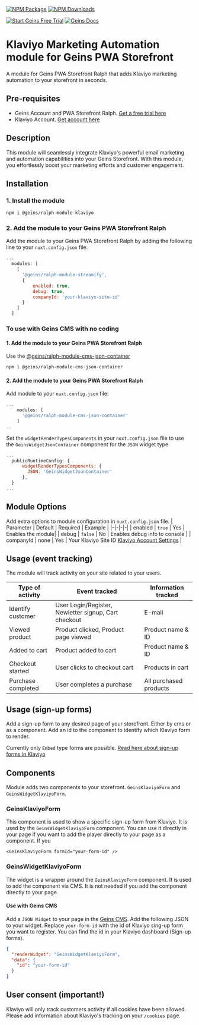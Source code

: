 [![NPM Package][npm]][npm-url]
[![NPM Downloads][npm-downloads-per-month]][npm-trends]

[![Start Geins Free Trial][geins-tiral-img]][geins-tiral-url] [![Geins Docs][geins-docs-img]][geins-docs-url]

# Klaviyo Marketing Automation module for Geins PWA Storefront

A module for Geins PWA Storefront Ralph that adds Klaviyo marketing automation to your storefront in seconds.

## Pre-requisites

- Geins Account and PWA Storefront Ralph. [Get a free trial here](https://www.geins.io)
- Klaviyo Account. [Get account here](https://www.klaviyo.com/)

## Description

This module will seamlessly integrate Klaviyo's powerful email marketing and automation capabilities into your Geins Storefront. With this module, you effortlessly boost your marketing efforts and customer engagement.

## Installation

### 1. Install the module

```bash
npm i @geins/ralph-module-klaviyo
```

### 2. Add the module to your Geins PWA Storefront Ralph

Add the module to your Geins PWA Storefront Ralph by adding the following line to your `nuxt.config.json` file:

```js
...
  modules: [
    [
      '@geins/ralph-module-streamify',
      {
          enabled: true,
          debug: true,
          companyId: 'your-klaviyo-site-id'
      }
    ]
  ]
```

### To use with Geins CMS with no coding

#### 1. Add the module to your Geins PWA Storefront Ralph
Use the [@geins/ralph-module-cms-json-container](https://www.npmjs.com/package/@geins/ralph-module-cms-json-container)

```bash
npm i @geins/ralph-module-cms-json-container
```

#### 2. Add the module to your Geins PWA Storefront Ralph

Add module to your `nuxt.config.json` file:
```js
...
    modules: [
      '@geins/ralph-module-cms-json-container'
    ]
..
``` 
Set the `widgetRenderTypesComponents` in your `nuxt.config.json` file to use the `GeinsWidgetJsonContainer` component for the `JSON` widget type.
```js
...
  publicRuntimeConfig: {
      widgetRenderTypesComponents: {
        JSON: 'GeinsWidgetJsonContainer'
      },
  }
...
```

## Module Options

Add extra options to module configuration in `nuxt.config.json` file.
| Parameter | Default | Required | Example |
|-|-|-|-|
| enabled | `true` | Yes | Enables the module|
| debug | `false` | No | Enables debug info to console |
| companyId | none | Yes | Your Klaviyo Site ID [Klaviyo Account Settings](https://www.klaviyo.com/settings/account/api-keys) |

## Usage (event tracking)

The module will track activity on your site related to your users.

| Type of activity | Event tracked | Information tracked |
|-|-|-|
| Identify customer | User Login/Register, Newletter signup, Cart checkout | E-mail|
| Viewed product | Product clicked, Product page viewed | Product name & ID |
| Added to cart | Product added to cart | Product name & ID |
| Checkout started | User clicks to checkout cart | Products in cart |
| Purchase completed | User completes a purchase | All purchased products |

## Usage (sign-up forms)

Add a sign-up form to any desired page of your storefront. Either by cms or as a component. Add an id to the component to identify which Klaviyo form to render.

Currently only `Embed` type forms are possible. [Read here about sign-up forms in Klaviyo](https://help.klaviyo.com/hc/en-us/articles/360026474752)

## Components
Module adds two components to your storefront. `GeinsKlaviyoForm` and `GeinsWidgetKlaviyoForm`.

### GeinsKlaviyoForm
This component is used to show a specific sign-up form from Klaviyo. It is used by the `GeinsWidgetKlaviyoForm` component. You can use it directly in your page if you want to add the player directly to your page as a component. If you 

```vue
<GeinsKlaviyoForm formId="your-form-id" />
```

### GeinsWidgetKlaviyoForm
The widget is a wrapper around the `GeinsKlaviyoForm` component. It is used to add the component via CMS. It is not needed if you add the component directly to your page.

#### Use with Geins CMS

Add a `JSON Widget` to your page in the [Geins CMS](https://docs.geins.io/docs/launchpads/web/content). Add the following JSON to your widget. Replace `your-form-id` with the id of Klaviyo sing-up form you want to register. You can find the id in your Klaviyo dashboard (Sign-up forms).

```json
{
  "renderWidget": "GeinsWidgetKlaviyoForm",
  "data": {
    "id": "your-form-id"
  }
}
```

## User consent **(important!)**

Klaviyo will only track customers activity if all cookies have been allowed. Please add information about Klaviyo's tracking on your `/cookies` page.


[npm]: https://img.shields.io/npm/v/@geins/ralph-module-streamify
[npm-url]: https://www.npmjs.com/package/@geins/ralph-module-streamify
[npm-downloads-per-month]: https://img.shields.io/npm/dm/@geins/ralph-module-streamify.svg
[npm-trends]: https://npmtrends.com/@geins/ralph-module-streamify
[geins-docs-url]: https://docs.geins.io
[geins-docs-img]: https://img.shields.io/endpoint?url=https://raw.githubusercontent.com/geins-io/resources/master/sheilds/geins-docs-read-v3.json
[geins-tiral-url]: https://www.geins.io
[geins-tiral-img]: https://img.shields.io/endpoint?url=https://raw.githubusercontent.com/geins-io/resources/master/sheilds/geins-fee-tiral.json